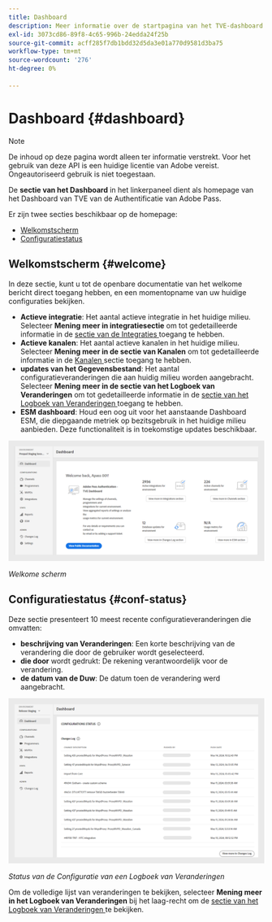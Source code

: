 ```yaml
---
title: Dashboard
description: Meer informatie over de startpagina van het TVE-dashboard.
exl-id: 3073cd86-89f8-4c65-996b-24edda24f25b
source-git-commit: acff285f7db1bdd32d5da3e01a770d9581d3ba75
workflow-type: tm+mt
source-wordcount: '276'
ht-degree: 0%

---
```


# Dashboard {#dashboard}

>[!NOTE]
>
>De inhoud op deze pagina wordt alleen ter informatie verstrekt. Voor het gebruik van deze API is een huidige licentie van Adobe vereist. Ongeautoriseerd gebruik is niet toegestaan.

De **sectie van het Dashboard** in het linkerpaneel dient als homepage van het Dashboard van TVE van de Authentificatie van Adobe Pass.

Er zijn twee secties beschikbaar op de homepage:

* [Welkomstscherm](#welcome-screen)
* [Configuratiestatus](#configuration-status)

## Welkomstscherm {#welcome}

In deze sectie, kunt u tot de openbare documentatie van het welkome bericht direct toegang hebben, en een momentopname van uw huidige configuraties bekijken.

* **Actieve integratie**: Het aantal actieve integratie in het huidige milieu. Selecteer **Mening meer in integratiesectie** om tot gedetailleerde informatie in de [ sectie van de Integraties ](tve-dashboard-integrations.md) toegang te hebben.
* **Actieve kanalen**: Het aantal actieve kanalen in het huidige milieu. Selecteer **Mening meer in de sectie van Kanalen** om tot gedetailleerde informatie in de [ Kanalen ](tve-dashboard-channels.md) sectie toegang te hebben.
* **updates van het Gegevensbestand**: Het aantal configuratieveranderingen die aan huidig milieu worden aangebracht. Selecteer **Mening meer in de sectie van het Logboek van Veranderingen** om tot gedetailleerde informatie in de [ sectie van het Logboek van Veranderingen ](tve-dashboard-changes-log.md) toegang te hebben.
* **ESM dashboard**: Houd een oog uit voor het aanstaande Dashboard ESM, die diepgaande metriek op bezitsgebruik in het huidige milieu aanbieden. Deze functionaliteit is in toekomstige updates beschikbaar.

![ Welkome scherm ](../../assets/tve-dashboard/new-tve-dashboard/dashboard/dashboard-welcome-panel-view.png)

*Welkome scherm*

## Configuratiestatus {#conf-status}

Deze sectie presenteert 10 meest recente configuratieveranderingen die omvatten:

* **beschrijving van Veranderingen**: Een korte beschrijving van de verandering die door de gebruiker wordt geselecteerd.
* **die door** wordt gedrukt: De rekening verantwoordelijk voor de verandering.
* **de datum van de Duw**: De datum toen de verandering werd aangebracht.

![ Status van de Configuratie van een Logboek van Veranderingen ](../../assets/tve-dashboard/new-tve-dashboard/dashboard/dashboard-configuration-status-panel-view.png)

*Status van de Configuratie van een Logboek van Veranderingen*

Om de volledige lijst van veranderingen te bekijken, selecteer **Mening meer in het Logboek van Veranderingen** bij het laag-recht om de [ sectie van het Logboek van Veranderingen ](tve-dashboard-changes-log.md) te bekijken.

